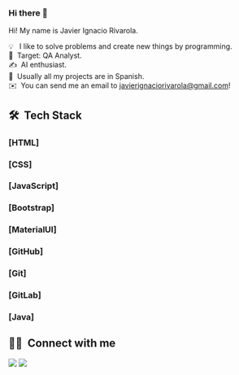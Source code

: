 ### Hi there 👋

Hi! My name is Javier Ignacio Rivarola.

💡 &nbsp; I like to solve problems and create new things by programming.\
🌱 &nbsp;Target: QA Analyst.\
✍️ &nbsp;AI enthusiast.\
💬 &nbsp;Usually all my projects are in Spanish.\
✉️ &nbsp;You can send me an email to javierignaciorivarola@gmail.com!



## 🛠 &nbsp;Tech Stack


### [HTML]
### [CSS]
### [JavaScript]
### [Bootstrap]
### [MaterialUI]
### [GitHub]
### [Git]
### [GitLab]
### [Java]





## 🤝🏻 &nbsp;Connect with me

<p align="center">

<a href="https://www.linkedin.com/in/javier-ignacio-rivarola-509a12235/"><img src="https://img.shields.io/badge/-Javier%20Rivarola-0077B5?style=flat&logo=Linkedin&logoColor=white"/></a>
<a href="mailto:javierignaciorivarola@gmail.com"><img src="https://img.shields.io/badge/-javierignaciorivarola@gmail.com-D14836?style=flat&logo=Gmail&logoColor=white"/></a>
<!---  <a href="poner mi sitio web"><img src="https://img.shields.io/badge/-OffLine.com-3423A6?style=flat&logo=Google-Chrome&logoColor=white"/></a>--->
</p>
